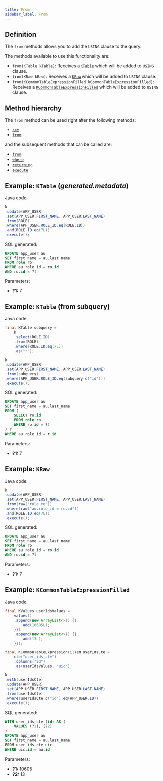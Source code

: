 ```yaml
---
title: From
sidebar_label: From
---
```


## Definition

The `from` methods allows you to add the `USING` clause to the query.

The methods available to use this functionality are:

- `from(KTable kTable)`: Receives a [`KTable`](/docs/delete-statement/delete-from/introduction#ktable-types) which will be added to `USING` clause.
- `from(KRaw kRaw)`: Receives a [`KRaw`](/docs/select-statement/select/introduction#7-kraw) which will be added to `USING` clause.
- `from(KCommonTableExpressionFilled kCommonTableExpressionFilled)`: Receives a [`KCommonTableExpressionFilled`](/docs/misc/cte) which will be added to `USING` clause.

## Method hierarchy

The `from` method can be used right after the following methods:

- [`set`](/docs/update-statement/set/)
- [`from`](/docs/update-statement/from/)

and the subsequent methods that can be called are:

- [`from`](/docs/update-statement/from/)
- [`where`](/docs/update-statement/where/)
- [`returning`](/docs/update-statement/returning)
- [`execute`](/docs/select-statement/select/)

## Example: `KTable` (_generated.metadata_)

Java code:

```java
k
.update(APP_USER)
.set(APP_USER.FIRST_NAME, APP_USER.LAST_NAME)
.from(ROLE)
.where(APP_USER.ROLE_ID.eq(ROLE.ID))
.and(ROLE.ID.eq(7L))
.execute();
```

SQL generated:

```sql
UPDATE app_user au
SET first_name = au.last_name
FROM role ro
WHERE au.role_id = ro.id
AND ro.id = ?1
```

Parameters:

- **?1:** 7

## Example: `KTable` (from subquery)

Java code:

```java
final KTable subquery =
    k
    .select(ROLE.ID)
    .from(ROLE)
    .where(ROLE.ID.eq(7L))
    .as("r");

k
.update(APP_USER)
.set(APP_USER.FIRST_NAME, APP_USER.LAST_NAME)
.from(subquery)
.where(APP_USER.ROLE_ID.eq(subquery.c("id")))
.execute();
```

SQL generated:

```sql
UPDATE app_user au
SET first_name = au.last_name
FROM (
    SELECT ro.id
    FROM role ro
    WHERE ro.id = ?1
) r
WHERE au.role_id = r.id
```

Parameters:

- **?1:** 7

## Example: `KRaw`

Java code:

```java
k
.update(APP_USER)
.set(APP_USER.FIRST_NAME, APP_USER.LAST_NAME)
.from(raw("role ro"))
.where(raw("au.role_id = ro.id"))
.and(ROLE.ID.eq(7L))
.execute();
```

SQL generated:

```sql
UPDATE app_user au
SET first_name = au.last_name
FROM role ro
WHERE au.role_id = ro.id
AND ro.id = ?1
```

Parameters:

- **?1:** 7

## Example: `KCommonTableExpressionFilled`

Java code:

```java
final KValues userIdsValues =
    values()
    .append(new ArrayList<>() {{
        add(10605L);
    }})
    .append(new ArrayList<>() {{
        add(13L);
    }});

final KCommonTableExpressionFilled userIdsCte =
    cte("user_ids_cte")
    .columns("id")
    .as(userIdsValues, "uic");

k
.with(userIdsCte)
.update(APP_USER)
.set(APP_USER.FIRST_NAME, APP_USER.LAST_NAME)
.from(userIdsCte)
.where(userIdsCte.c("id").eq(APP_USER.ID))
.execute();
```

SQL generated:

```sql
WITH user_ids_cte (id) AS (
    VALUES (?1), (?2)
) 
UPDATE app_user au
SET first_name = au.last_name
FROM user_ids_cte uic
WHERE uic.id = au.id
```

Parameters:

- **?1:** 10605
- **?2:** 13